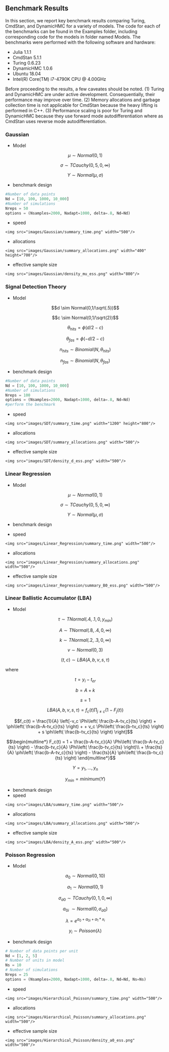 ## Benchmark Results
In this section, we report key benchmark results comparing Turing, CmdStan, and DynamicHMC for a variety of models. The code for each of the benchmarks can be found in the Examples folder, including corresponding code for the models in folder named Models. The benchmarks were performed with the following software and hardware:

* Julia 1.1.1
* CmdStan 5.1.1
* Turing 0.6.23
* DynamicHMC 1.0.6
* Ubuntu 18.04
* Intel(R) Core(TM) i7-4790K CPU @ 4.00GHz

Before proceeding to the results, a few caveates should be noted. (1) Turing and DynamicHMC are under active development. Consequentially, their performance may improve over time. (2) Memory allocations and garbage collection time is not applicable for CmdStan because the heavy lifting is performed in C++. (3) Performance scaling is poor for Turing and DynamicHMC because they use forward mode autodifferentiation where as CmdStan uses reverse mode autodifferentiation.

### Gaussian

* Model

```math
\mu \sim Normal(0,1)
```
```math
\sigma \sim TCauchy(0,5,0,\infty)
```
```math
Y \sim Normal(\mu,\sigma)
```

* benchmark design

```julia
#Number of data points
Nd = [10, 100, 1000, 10_000]
#Number of simulations
Nreps = 50
options = (Nsamples=2000, Nadapt=1000, delta=.8, Nd=Nd)
```

* speed

```@raw html
<img src="images/Gaussian/summary_time.png" width="500"/>
```

* allocations

```@raw html
<img src="images/Gaussian/summary_allocations.png" width="400" height="700"/>
```

* effective sample size

```@raw html
<img src="images/Gaussian/density_mu_ess.png" width="800"/>
```


### Signal Detection Theory

* Model

```math
d \sim Normal(0,1/\sqrt(.5))
```
```math
c \sim Normal(0,1/\sqrt(2))
```
```math
\theta_{hits} = ϕ(d/2-c)
```
```math
\theta_{fas} = ϕ(-d/2-c)
```
```math
n_{hits} \sim Binomial(N,\theta_{hits})
```
```math
n_{fas} \sim Binomial(N,\theta_{fas})
```

* benchmark design

```julia
#Number of data points
Nd = [10, 100, 1000, 10_000]
#Number of simulations
Nreps = 100
options = (Nsamples=2000, Nadapt=1000, delta=.8, Nd=Nd)
#perform the benchmark
```

* speed

```@raw html
<img src="images/SDT/summary_time.png" width="1200" height="800"/>
```

* allocations

```@raw html
<img src="images/SDT/summary_allocations.png" width="500"/>
```

* effective sample size

```@raw html
<img src="images/SDT/density_d_ess.png" width="500"/>
```

### Linear Regression

* Model

```math
\mu \sim Normal(0,1)
```
```math
\sigma \sim TCauchy(0,5,0,\infty)
```
```math
Y \sim Normal(\mu,\sigma)
```

* benchmark design

* speed

```@raw html
<img src="images/Linear_Regression/summary_time.png" width="500"/>
```

* allocations

```@raw html
<img src="images/Linear_Regression/summary_allocations.png" width="500"/>
```

* effective sample size

```@raw html
<img src="images/Linear_Regression/summary_B0_ess.png" width="500"/>
```

### Linear Ballistic Accumulator (LBA)

* Model

```math
\tau \sim TNormal(.4,.1,0,y_{min})
```
```math
A \sim TNormal(.8,.4,0,\infty)
```
```math
k \sim TNormal(.2,.3,0,\infty)
```
```math
v \sim Normal(0,3)
```
```math
(t,c) \sim LBA(A,b,v,s,\tau)
```

where

```math
t = y_i - t_{er}
```
```math
b = A + k
```
```math
s = 1
```
```math
LBA(A,b,v,s,\tau) = f_c(t)\prod_{j \neq c} (1-F_j(t))
```
```math
f_c(t) = \frac{1}{A} \left[-v_c \Phi\left( \frac{b-A-tv_c}{ts} \right) + \phi\left( \frac{b-A-tv_c}{ts} \right) +
+ v_c \Phi\left( \frac{b-tv_c}{ts} \right) + s \phi\left( \frac{b-tv_c}{ts} \right) \right]
```
```math
\begin{multline*}
 F_c(t) = 1 + \frac{b-A-tv_c}{A} \Phi\left( \frac{b-A-tv_c}{ts} \right) - \frac{b-tv_c}{A} \Phi\left( \frac{b-tv_c}{ts} \right)\\
 + \frac{ts}{A} \phi\left( \frac{b-A-tv_c}{ts} \right) - \frac{ts}{A} \phi\left( \frac{b-tv_c}{ts} \right)
 \end{multline*}
```
```math
Y = {y_1,...,y_n}
```
```math
y_{min} = minimum(Y)
```

* benchmark design
* speed

```@raw html
<img src="images/LBA/summary_time.png" width="500"/>
```

* allocations

```@raw html
<img src="images/LBA/summary_allocations.png" width="500"/>
```

* effective sample size

```@raw html
<img src="images/LBA/density_A_ess.png" width="500"/>
```

### Poisson Regression

* Model

```math
a_0 \sim Normal(0,10)
```
```math
a_1 \sim Normal(0,1)
```
```math
\sigma_{a0} \sim TCauchy(0,1,0,\infty)
```
```math
a_{0i} ~ \sim Normal(0,\sigma_{a0})
```
```math
\lambda = e^{a_0 + a_{0i} + a_1*x_i}
```
```math
y_i \sim Poisson(\lambda)
```

* benchmark design

```julia
# Number of data points per unit
Nd = [1, 2, 5]
# Number of units in model
Ns = 10
# Number of simulations
Nreps = 25
options = (Nsamples=2000, Nadapt=1000, delta=.8, Nd=Nd, Ns=Ns)

```

* speed

```@raw html
<img src="images/Hierarchical_Poisson/summary_time.png" width="500"/>
```

* allocations

```@raw html
<img src="images/Hierarchical_Poisson/summary_allocations.png" width="500"/>
```

* effective sample size

```@raw html
<img src="images/Hierarchical_Poisson/density_a0_ess.png" width="500"/>
```

